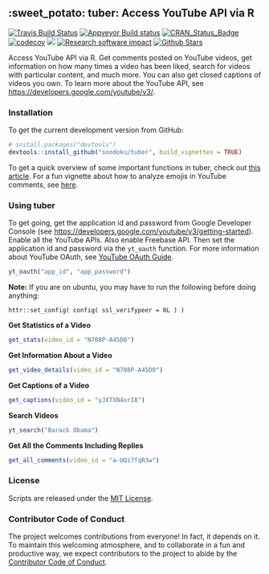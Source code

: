 
<!-- README.md is generated from README.Rmd. Please edit that file -->
:sweet\_potato: tuber: Access YouTube API via R
-----------------------------------------------

[![Travis Build Status](https://travis-ci.org/soodoku/tuber.svg?branch=master)](https://travis-ci.org/soodoku/tuber)
[![Appveyor Build status](https://ci.appveyor.com/api/projects/status/pgr0wih12gtwvvvx?svg=true)](https://ci.appveyor.com/project/soodoku/tuber) 
[![CRAN_Status_Badge](http://www.r-pkg.org/badges/version/tuber)](https://cran.r-project.org/package=tuber) 
[![codecov](https://codecov.io/gh/soodoku/tuber/branch/master/graph/badge.svg)](https://codecov.io/gh/soodoku/tuber)
![](http://cranlogs.r-pkg.org/badges/grand-total/tuber)
[![Research software impact](http://depsy.org/api/package/cran/tuber/badge.svg)](http://depsy.org/package/r/tuber)
[![Github Stars](https://img.shields.io/github/stars/soodoku/tuber.svg?style=social&label=Github)](https://github.com/soodoku/tuber)


Access YouTube API via R. Get comments posted on YouTube videos, get information on how many times a video has been liked, search for videos with particular content, and much more. You can also get closed captions of videos you own. To learn more about the YouTube API, see <https://developers.google.com/youtube/v3/>.

### Installation

To get the current development version from GitHub:

``` r
# install.packages("devtools")
devtools::install_github("soodoku/tuber", build_vignettes = TRUE)
```

To get a quick overview of some important functions in tuber, check out [this article](http://soodoku.github.io/tuber/articles/tuber-ex.html). For a fun vignette about how to analyze emojis in YouTube comments, see [here](https://github.com/soodoku/tuber/blob/master/emoji_vignette/emoji_vignette.Rmd).

### Using tuber

To get going, get the application id and password from Google Developer Console (see <https://developers.google.com/youtube/v3/getting-started>). Enable all the YouTube APIs. Also enable Freebase API. Then set the application id and password via the `yt_oauth` function. For more information about YouTube OAuth, see [YouTube OAuth Guide](https://developers.google.com/youtube/v3/guides/authentication).

``` r
yt_oauth("app_id", "app_password")
```

**Note:** If you are on ubuntu, you may have to run the following before doing anything:

    httr::set_config( config( ssl_verifypeer = 0L ) )

**Get Statistics of a Video**

``` r
get_stats(video_id = "N708P-A45D0")
```

**Get Information About a Video**

``` r
get_video_details(video_id = "N708P-A45D0")
```

**Get Captions of a Video**

``` r
get_captions(video_id = "yJXTXN4xrI8")
```

**Search Videos**

``` r
yt_search("Barack Obama")
```

**Get All the Comments Including Replies**

``` r
get_all_comments(video_id = "a-UQz7fqR3w")
```

### License

Scripts are released under the [MIT License](http://opensource.org/licenses/MIT).

### Contributor Code of Conduct

The project welcomes contributions from everyone! In fact, it depends on it. To maintain this welcoming atmosphere, and to collaborate in a fun and productive way, we expect contributors to the project to abide by the [Contributor Code of Conduct](http://contributor-covenant.org/version/1/0/0/).
